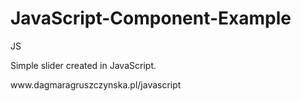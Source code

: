 # JavaScript-Component-Example
JS
<p>Simple slider created in JavaScript.</p>
<p>www.dagmaragruszczynska.pl/javascript</p>

